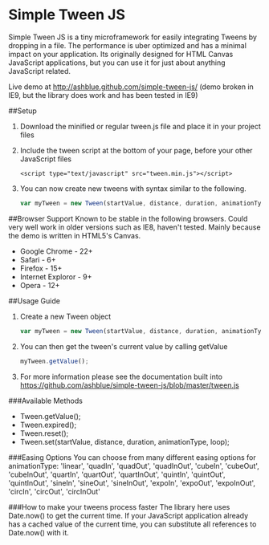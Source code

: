 Simple Tween JS
=================

Simple Tween JS is a tiny microframework for easily integrating Tweens by dropping in a file. The performance is uber optimized and has a minimal impact on your application. Its originally designed for HTML Canvas JavaScript applications, but you can use it for just about anything JavaScript related.

Live demo at http://ashblue.github.com/simple-tween-js/ (demo broken in IE9, but
the library does work and has been tested in IE9)

##Setup

1. Download the minified or regular tween.js file and place it in your project files
2. Include the tween script at the bottom of your page, before your other JavaScript files

    ```
    <script type="text/javascript" src="tween.min.js"></script>
    ```
3. You can now create new tweens with syntax similar to the following.

    ```javascript
    var myTween = new Tween(startValue, distance, duration, animationType, loop);
    ```

##Browser Support
Known to be stable in the following browsers. Could very well work in older versions
such as IE8, haven't tested. Mainly because the demo is written in HTML5's Canvas.

* Google Chrome - 22+
* Safari - 6+
* Firefox - 15+
* Internet Exploror - 9+
* Opera - 12+

##Usage Guide
1. Create a new Tween object

    ```javascript
    var myTween = new Tween(startValue, distance, duration, animationType, loop);
    ```

2. You can then get the tween's current value by calling getValue

    ```javascript
    myTween.getValue();
    ```

3. For more information please see the documentation built into https://github.com/ashblue/simple-tween-js/blob/master/tween.js

###Available Methods
* Tween.getValue();
* Tween.expired();
* Tween.reset();
* Tween.set(startValue, distance, duration, animationType, loop);

###Easing Options
You can choose from many different easing options for animationType: 'linear', 'quadIn', 'quadOut', 'quadInOut', 'cubeIn', 'cubeOut', 'cubeInOut', 'quartIn', 'quartOut', 'quartInOut', 'quintIn', 'quintOut', 'quintInOut', 'sineIn', 'sineOut', 'sineInOut', 'expoIn', 'expoOut', 'expoInOut', 'circIn', 'circOut', 'circInOut'

###How to make your tweens process faster
The library here uses Date.now() to get the current time. If your JavaScript application
already has a cached value of the current time, you can substitute all references to Date.now()
with it.
